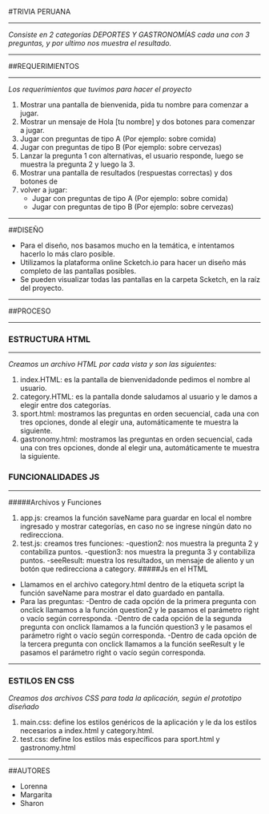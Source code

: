 
#TRIVIA PERUANA
___
_Consiste en 2 categorías DEPORTES Y GASTRONOMÍAS cada una con 3 preguntas, y por ultimo nos muestra el resultado._
___
##REQUERIMIENTOS
___
_Los requerimientos que tuvimos para hacer el proyecto_
1. Mostrar una pantalla de bienvenida, pida tu nombre para comenzar a jugar.
2. Mostrar un mensaje de Hola [tu nombre] y dos botones para comenzar a jugar.
3. Jugar con preguntas de tipo A (Por ejemplo: sobre comida)
4. Jugar con preguntas de tipo B (Por ejemplo: sobre cervezas)
5. Lanzar la pregunta 1 con alternativas, el usuario responde, luego se muestra la pregunta 2 y luego la 3.
6. Mostrar una pantalla de resultados (respuestas correctas) y dos botones de
7. volver a jugar:
    - Jugar con preguntas de tipo A (Por ejemplo: sobre comida)
    - Jugar con preguntas de tipo B (Por ejemplo: sobre cervezas)
____
##DISEÑO
- Para el diseño, nos basamos mucho en la temática, e intentamos hacerlo lo más claro posible.
- Utilizamos la plataforma online Scketch.io para hacer un diseño más completo de las pantallas posibles.
- Se pueden visualizar todas las pantallas en la carpeta Scketch, en la raíz del proyecto.
____
##PROCESO
____
### ESTRUCTURA HTML
___
_Creamos un archivo HTML por cada vista y son las siguientes:_
1. index.HTML: es la pantalla de bienvenidadonde pedimos el nombre al usuario.
2. category.HTML: es la pantalla donde saludamos al usuario y le damos a elegir entre dos categorías.
3. sport.html: mostramos las preguntas en orden secuencial, cada una con tres opciones, donde al elegir una, automáticamente te muestra la siguiente.
4. gastronomy.html: mostramos las preguntas en orden secuencial, cada una con tres opciones, donde al elegir una, automáticamente te muestra la siguiente.
### FUNCIONALIDADES JS
___
#####Archivos y Funciones
1. app.js: creamos la función saveName para guardar en local el nombre ingresado y mostrar categorías, en caso no se ingrese ningún dato no redirecciona.
2. test.js: creamos tres funciones:
  -question2: nos muestra la pregunta 2 y contabiliza puntos.
  -question3: nos muestra la pregunta 3 y contabiliza puntos.
  -seeResult: muestra los resultados, un mensaje de aliento y un botón que redirecciona a category.
#####Js en el HTML
- Llamamos en el archivo category.html dentro de la etiqueta script la función saveName para mostrar el dato guardado en pantalla.
- Para las preguntas:
  -Dentro de cada opción de la primera pregunta con onclick llamamos a la función question2 y le pasamos el parámetro right o vacío según corresponda.
  -Dentro de cada opción de la segunda pregunta con onclick llamamos a la función question3 y le pasamos el parámetro right o vacío según corresponda.
  -Dentro de cada opción de la tercera pregunta con onclick llamamos a la función seeResult y le pasamos el parámetro right o vacío según corresponda.
____
### ESTILOS EN CSS
_Creamos dos archivos CSS para toda la aplicación, según el prototipo diseñado_
1. main.css: define los estilos genéricos de la aplicación y le da los estilos necesarios a index.html y category.html.
2. test.css: define los estilos más específicos para sport.html y gastronomy.html
____
##AUTORES
* Lorenna
* Margarita
* Sharon
